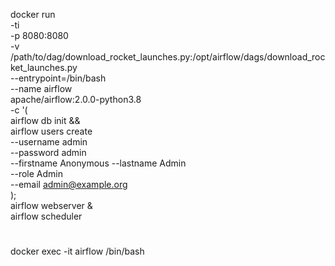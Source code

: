 docker run \
    -ti \
    -p 8080:8080 \
    -v /path/to/dag/download_rocket_launches.py:/opt/airflow/dags/download_rocket_launches.py \
    --entrypoint=/bin/bash \
    --name airflow \
    apache/airflow:2.0.0-python3.8 \
    -c '( \
        airflow db init && \
        airflow users create \
        --username admin \
        --password admin \
        --firstname Anonymous 
        --lastname Admin \
        --role Admin \
        --email admin@example.org \
        ); \
    airflow webserver & \
    airflow scheduler

# 
docker exec -it airflow /bin/bash





